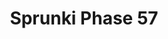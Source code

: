 ---
slug: sprunki-phase-57-2200
title: Sprunki Phase 57
description: "Sprunki Phase 57 is an exciting online game. Play for free directly in your browser!"
icon: /images/popular_mods/Sprunki Phase 57.png
url: https://wowtbc.net/sprunkin/sprunki-phase57/index.html
previewImage: /images/popular_mods/Sprunki Phase 57.png
type: popular mods

# SEO配置
seo:
  title: "Sprunki Phase 57 - Play Free Online Game | Fun Browser Games"
  description: "Sprunki Phase 57 - Play this fun online game for free in your browser. No download required!"
  ogImage: "/images/popular_mods/Sprunki Phase 57.png"
  keywords: "sprunki-phase-57-2200, online game, browser game, free game, popular mods game, play online"

videoUrls:
  - https://www.youtube.com/embed/example1
  - https://www.youtube.com/embed/example2

whyPlay:
  title: "Why Play Sprunki Phase 57?"
  items:
    - "Immersive Gameplay: Sprunki Phase 57 offers an engaging and immersive gaming experience that will keep you entertained for hours"
    - "Challenging Levels: Test your skills with increasingly difficult challenges and obstacles"
    - "Beautiful Graphics: Enjoy stunning visuals and smooth animations that bring the game world to life"
    - "Regular Updates: New content and features are added regularly to keep the game fresh and exciting"
    - "Free to Play: Experience all the fun without spending a penny"
    - "Community Features: Connect with other players, share strategies, and compete for high scores"
    - "Cross-Platform: Play on any device with a web browser, no downloads required"

features:
  title: "Key Features of Sprunki Phase 57"
  image: "/images/popular_mods/Sprunki Phase 57.png"
  items:
    - "Intuitive Controls: Easy to learn controls make Sprunki Phase 57 accessible for players of all skill levels"
    - "Multiple Game Modes: Enjoy various gameplay options that provide different challenges and experiences"
    - "Character Customization: Personalize your gaming experience with unique characters and items"
    - "Achievement System: Complete special tasks to earn rewards and recognition"
    - "Leaderboards: Compete with players worldwide and see who can achieve the highest scores"

characteristics:
  title: "Game Characteristics"
  image: "/images/popular_mods/Sprunki Phase 57.png"
  items:
    - "Genre: Popular mods game with elements of strategy and skill"
    - "Difficulty: Suitable for both casual gamers and those seeking a challenge"
    - "Play Time: Quick sessions or extended gameplay, depending on your preference"
    - "Art Style: Vibrant and engaging visuals that enhance the gaming experience"
    - "Sound Design: Immersive audio that complements the gameplay perfectly"

info: "Sprunki Phase 57 is an exciting online game that offers players a unique and engaging gaming experience. With its intuitive controls, stunning visuals, and challenging gameplay, Sprunki Phase 57 provides hours of entertainment for players of all ages and skill levels. Whether you're looking for a quick gaming session during a break or an extended play session, Sprunki Phase 57 delivers an immersive experience that will keep you coming back for more. The game features multiple levels of increasing difficulty, ensuring that players are constantly challenged as they progress. With regular updates adding new content and features, Sprunki Phase 57 remains fresh and exciting, providing endless entertainment options for its growing community of players."

howToPlayIntro: "Welcome to Sprunki Phase 57! This guide will walk you through the basics and help you master the game. Whether you're a beginner or looking to improve your skills, these tips and instructions will enhance your gaming experience."

howToPlaySteps:
  - title: "Getting Started"
    description: "Begin your Sprunki Phase 57 adventure by familiarizing yourself with the controls. Use your keyboard or mouse to navigate through the game interface. The tutorial will guide you through the basic mechanics and help you understand the objectives."
  - title: "Understanding the Objectives"
    description: "In Sprunki Phase 57, your main goal is to progress through levels by completing specific objectives. Each level presents unique challenges that require different strategies and approaches."
  - title: "Mastering the Controls"
    description: "Practice using the controls to improve your precision and reaction time. Sprunki Phase 57 requires quick reflexes and strategic thinking to overcome obstacles and defeat opponents."
  - title: "Utilizing Power-ups"
    description: "Collect power-ups throughout the game to enhance your abilities and overcome difficult challenges. Each power-up offers unique advantages that can be crucial for success."
  - title: "Developing Strategies"
    description: "As you progress in Sprunki Phase 57, develop effective strategies for different scenarios. Analyze patterns, anticipate challenges, and adapt your approach to maximize your performance."

faq:
  title: "Frequently Asked Questions about Sprunki Phase 57"
  items:
    - question: "Is Sprunki Phase 57 free to play?"
      answer: "Yes, Sprunki Phase 57 is completely free to play directly in your web browser. No downloads or purchases are required to enjoy the full game experience."
    - question: "Can I play Sprunki Phase 57 on mobile devices?"
      answer: "Yes, Sprunki Phase 57 is optimized for both desktop and mobile play. You can enjoy the game on any device with a web browser and internet connection."
    - question: "Are there any in-game purchases?"
      answer: "While Sprunki Phase 57 is free to play, there may be optional in-game purchases available for cosmetic items or additional features that don't affect core gameplay."
    - question: "How often is Sprunki Phase 57 updated?"
      answer: "The developers regularly update Sprunki Phase 57 with new content, features, and improvements based on player feedback and game performance."
    - question: "Can I play Sprunki Phase 57 offline?"
      answer: "Currently, Sprunki Phase 57 requires an internet connection to play as it's a browser-based online game."
    - question: "Is Sprunki Phase 57 suitable for children?"
      answer: "Yes, Sprunki Phase 57 is designed to be family-friendly and suitable for players of all ages."
    - question: "How do I report bugs or issues?"
      answer: "If you encounter any problems while playing Sprunki Phase 57, you can report them through the game's support page or contact the developers directly through their website."
    - question: "Still Have Questions?"
      answer: "If you have additional questions about Sprunki Phase 57 that aren't covered in this FAQ, please visit our support center or contact our customer service team for assistance."
---